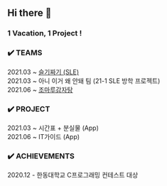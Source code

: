## Hi there 👋  

### 1 Vacation, 1 Project !    

### ✔️ TEAMS 
2021.03 ~ [슬기짜기 (SLE)](https://github.com/HGU-slegizzagi)  
2021.03 ~ 아니 이거 왜 안돼 팀 (21-1 SLE 방학 프로젝트)  
2021.06 ~ [조마루감자탕](https://github.com/JMRGJT)  

### ✔️ PROJECT  
2021.03 ~ 시간표 + 분실물 (App)  
2021.06 ~ IT가이드 (App)

### ✔️ ACHIEVEMENTS    
2020.12 - 한동대학교 C프로그래밍 컨테스트 대상

